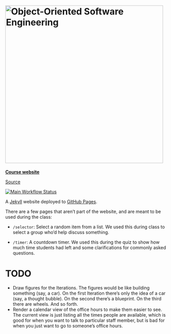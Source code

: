 # <img alt="Object-Oriented Software Engineering" src="logo.png" width="494">

[**Course website**](https://www.jhu-oose.com)

[Source](https://github.com/jhu-oose/www.jhu-oose.com)

[![Main Workflow Status](https://github.com/jhu-oose/www.jhu-oose.com/workflows/Main/badge.svg)](https://github.com/jhu-oose/www.jhu-oose.com/actions)

A [Jekyll](https://jekyllrb.com) website deployed to [GitHub Pages](https://pages.github.com).

There are a few pages that aren’t part of the website, and are meant to be used during the class:

- `/selector`: Select a random item from a list. We used this during class to select a group who’d help discuss something.

- `/timer`: A countdown timer. We used this during the quiz to show how much time students had left and some clarifications for commonly asked questions.

# TODO

- Draw figures for the Iterations. The figures would be like building something (say, a car). On the first Iteration there’s only the idea of a car (say, a thought bubble). On the second there’s a blueprint. On the third there are wheels. And so forth.
- Render a calendar view of the office hours to make them easier to see. The current view is just listing all the times people are available, which is good for when you want to talk to particular staff member, but is bad for when you just want to go to someone’s office hours.
